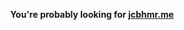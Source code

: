 <p align="center">
  <b>You're probably looking for <a href="https://jcbhmr.me/">jcbhmr.me</a></b>
</p>
